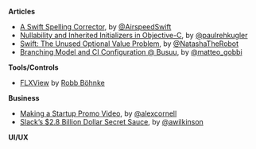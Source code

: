 **Articles**

* [A Swift Spelling Corrector](http://airspeedvelocity.net/2015/05/02/spelling/), by [@AirspeedSwift](https://twitter.com/AirspeedSwift)
* [Nullability and Inherited Initializers in Objective-C](http://cocoa.tumblr.com/post/117719761353/nullability-and-inherited-initializers-in-objective-c), by [@paulrehkugler](https://twitter.com/paulrehkugler)
* [Swift: The Unused Optional Value Problem](http://natashatherobot.com/swift-unused-optional-value/), by [@NatashaTheRobot](https://twitter.com/NatashaTheRobot)
* [Branching Model and CI Configuration @ Busuu](http://matteogobbi.github.io/blog/2015/04/27/branches-model-and-ci-configuration-at-busuu/), by [@matteo_gobbi](https://twitter.com/matteo_gobbi)

**Tools/Controls**
* [FLXView](https://github.com/robb/FLXView) by [Robb Böhnke](https://twitter.com/ceterum_censeo)

**Business**

* [Making a Startup Promo Video](http://moonbase.com/making-a-startup-promo-video/), by [@alexcornell](https://twitter.com/alexcornell)
* [Slack’s $2.8 Billion Dollar Secret Sauce](https://medium.com/@awilkinson/slack-s-2-8-billion-dollar-secret-sauce-5c5ec7117908), by [@awilkinson](https://twitter.com/awilkinson)


**UI/UX**
